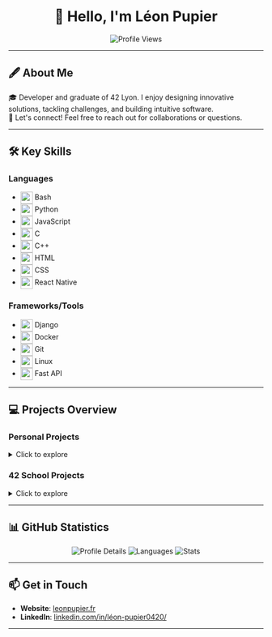 <h1 align="center">👋 Hello, I'm Léon Pupier</h1>

<p align="center">
   <img src="https://komarev.com/ghpvc/?username=LeonPupier&label=Profile%20views&color=blue&style=flat" alt="Profile Views" />
</p>

---

## 🖋️ **About Me**

🎓 Developer and graduate of 42 Lyon. I enjoy designing innovative solutions, tackling challenges, and building intuitive software.  
💬 Let's connect! Feel free to reach out for collaborations or questions.

---

## 🛠️ **Key Skills**

### **Languages**
- <img src="https://cdn.jsdelivr.net/gh/devicons/devicon/icons/bash/bash-original.svg" width="24" height="24" align="center"/> Bash
- <img src="https://cdn.jsdelivr.net/gh/devicons/devicon/icons/python/python-original.svg" width="24" height="24" align="center"/> Python
- <img src="https://cdn.jsdelivr.net/gh/devicons/devicon/icons/javascript/javascript-original.svg" width="24" height="24" align="center"/> JavaScript
- <img src="https://cdn.jsdelivr.net/gh/devicons/devicon/icons/c/c-original.svg" width="24" height="24" align="center"/> C
- <img src="https://cdn.jsdelivr.net/gh/devicons/devicon/icons/cplusplus/cplusplus-original.svg" width="24" height="24" align="center"/> C++
- <img src="https://cdn.jsdelivr.net/gh/devicons/devicon/icons/html5/html5-original.svg" width="24" height="24" align="center"/> HTML
- <img src="https://cdn.jsdelivr.net/gh/devicons/devicon/icons/css3/css3-original.svg" width="24" height="24" align="center"/> CSS
- <img src="https://cdn.jsdelivr.net/gh/devicons/devicon/icons/react/react-original-wordmark.svg" width="24" height="24" align="center"/> React Native

### **Frameworks/Tools**
- <img src="https://cdn.jsdelivr.net/gh/devicons/devicon/icons/django/django-plain.svg" width="24" height="24" align="center"/> Django
- <img src="https://cdn.jsdelivr.net/gh/devicons/devicon/icons/docker/docker-original.svg" width="24" height="24" align="center"/> Docker
- <img src="https://cdn.jsdelivr.net/gh/devicons/devicon/icons/git/git-original.svg" width="24" height="24" align="center"/> Git
- <img src="https://cdn.jsdelivr.net/gh/devicons/devicon/icons/linux/linux-original.svg" width="24" height="24" align="center"/> Linux
- <img src="https://cdn.jsdelivr.net/gh/devicons/devicon/icons/fastapi/fastapi-original.svg" width="24" height="24" align="center"/> Fast API


---

## 💻 **Projects Overview**

### **Personal Projects**
<details>
<summary>Click to explore</summary>

| Project | Description | Tech Stack |
|---------|-------------|------------|
| [**Mensible**](https://github.com/LeonPupier/Mensible) | Software to download videos & music from a YouTube/Spotify URL. | Python |
| [**Reminder**](https://github.com/LeonPupier/Reminder) | Broadcasts text-to-speech messages over the network. | Python, JavaScript, HTML, CSS |
| [**GameEngine**](https://github.com/LeonPupier/GameEngine) | A custom 2D game engine. | Python |
| [**Maze-Solving**](https://github.com/LeonPupier/Maze-solving) | Algorithms to generate & solve complex mazes. | Python |
| [**VisualMouse**](https://github.com/LeonPupier/VisualMouse) | Hands-free mouse using computer vision. | Python |

</details>

### **42 School Projects**
<details>
<summary>Click to explore</summary>

| Order | Project | Description | Tech Stack |
|---|---------|-------------|------------|
| 0 | [**Libft**](https://github.com/LeonPupier/Libft) | Custom C library implementing basic functionalities. | C |
| 1 | [**Born-To-Be-Root**](https://github.com/LeonPupier/b2br-commands) | Linux system administration basics. | Bash |
| 2 | [**Ft_Printf**](https://github.com/LeonPupier/ft_printf) | Re-implementation of `printf`. | C |
| 3 | [**Get-Next-Line**](https://github.com/LeonPupier/Get-Next-Line) | Read from files line by line. | C |
| 4 | [**FdF**](https://github.com/LeonPupier/FdF) | 3D wireframe modeling project. | C |
| 5 | [**Minitalk**](https://github.com/LeonPupier/Minitalk) | Client-server communication. | C |
| 6 | [**Push_Swap**](https://github.com/LeonPupier/Push_swap) | Sorting algorithm visualizer. | C |
| 7 | [**Philosophers**](https://github.com/LeonPupier/Philosophers) | Multithreading challenge. | C |
| 8 | [**Minishell**](https://github.com/LeonPupier/Minishell) | Bash-like shell interpreter. | C |
| 9 | [**Cub3D**](https://github.com/aLeuleu/cub3d) | First-person 3D game. | C |
| 10 | [**CPP Modules**](https://github.com/LeonPupier/CppModules) | C++ learning path. | C++ |
| 11 | [**IRC**](https://github.com/eliaszanotti/irc) | Internet Relay Chat application. | C++ |
| 12 | [**Inception**](https://github.com/LeonPupier/Inception) | Dockerized system architecture. | Docker |
| 13 | [**Transcendence**](https://github.com/Thib1708/transcendence) | Full-stack web app combining fun and tech. | Python, Django, JavaScript, HTML, CSS |

</details>

---

## 📊 **GitHub Statistics**

<p align="center">
   <img src="http://github-profile-summary-cards.vercel.app/api/cards/profile-details?username=LeonPupier&theme=github_dark" alt="Profile Details" />
   <img src="http://github-profile-summary-cards.vercel.app/api/cards/repos-per-language?username=LeonPupier&theme=github_dark" alt="Languages" />
   <img src="http://github-profile-summary-cards.vercel.app/api/cards/stats?username=LeonPupier&theme=github_dark" alt="Stats" />
</p>

---

## 📫 **Get in Touch**
- **Website**: [leonpupier.fr](https://leonpupier.fr)  
- **LinkedIn**: [linkedin.com/in/léon-pupier0420/](https://www.linkedin.com/in/l%C3%A9on-pupier0420/)

---
